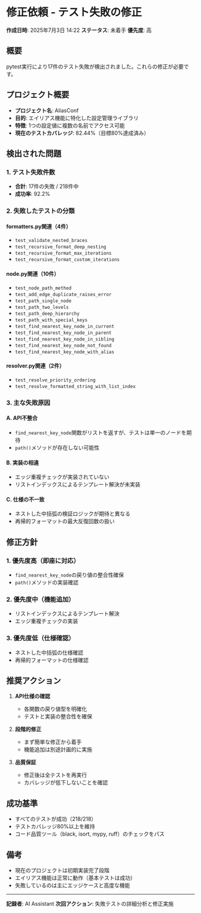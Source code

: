# 修正依頼 - テスト失敗の修正

**作成日時**: 2025年7月3日 14:22
**ステータス**: 未着手
**優先度**: 高

## 概要
pytest実行により17件のテスト失敗が検出されました。これらの修正が必要です。

## プロジェクト概要
- **プロジェクト名**: AliasConf
- **目的**: エイリアス機能に特化した設定管理ライブラリ
- **特徴**: 1つの設定値に複数の名前でアクセス可能
- **現在のテストカバレッジ**: 82.44%（目標80%達成済み）

## 検出された問題

### 1. テスト失敗件数
- **合計**: 17件の失敗 / 218件中
- **成功率**: 92.2%

### 2. 失敗したテストの分類

#### formatters.py関連（4件）
- `test_validate_nested_braces`
- `test_recursive_format_deep_nesting`
- `test_recursive_format_max_iterations`
- `test_recursive_format_custom_iterations`

#### node.py関連（10件）
- `test_node_path_method`
- `test_add_edge_duplicate_raises_error`
- `test_path_single_node`
- `test_path_two_levels`
- `test_path_deep_hierarchy`
- `test_path_with_special_keys`
- `test_find_nearest_key_node_in_current`
- `test_find_nearest_key_node_in_parent`
- `test_find_nearest_key_node_in_sibling`
- `test_find_nearest_key_node_not_found`
- `test_find_nearest_key_node_with_alias`

#### resolver.py関連（2件）
- `test_resolve_priority_ordering`
- `test_resolve_formatted_string_with_list_index`

### 3. 主な失敗原因

#### A. API不整合
- `find_nearest_key_node`関数がリストを返すが、テストは単一のノードを期待
- `path()`メソッドが存在しない可能性

#### B. 実装の相違
- エッジ重複チェックが実装されていない
- リストインデックスによるテンプレート解決が未実装

#### C. 仕様の不一致
- ネストした中括弧の検証ロジックが期待と異なる
- 再帰的フォーマットの最大反復回数の扱い

## 修正方針

### 1. 優先度高（即座に対応）
- `find_nearest_key_node`の戻り値の整合性確保
- `path()`メソッドの実装確認

### 2. 優先度中（機能追加）
- リストインデックスによるテンプレート解決
- エッジ重複チェックの実装

### 3. 優先度低（仕様確認）
- ネストした中括弧の仕様確認
- 再帰的フォーマットの仕様確認

## 推奨アクション

1. **API仕様の確認**
   - 各関数の戻り値型を明確化
   - テストと実装の整合性を確保

2. **段階的修正**
   - まず簡単な修正から着手
   - 機能追加は別途計画的に実施

3. **品質保証**
   - 修正後は全テストを再実行
   - カバレッジが低下しないことを確認

## 成功基準
- すべてのテストが成功（218/218）
- テストカバレッジ80%以上を維持
- コード品質ツール（black, isort, mypy, ruff）のチェックをパス

## 備考
- 現在のプロジェクトは初期実装完了段階
- エイリアス機能は正常に動作（基本テストは成功）
- 失敗しているのは主にエッジケースと高度な機能

---
**記録者**: AI Assistant
**次回アクション**: 失敗テストの詳細分析と修正実施